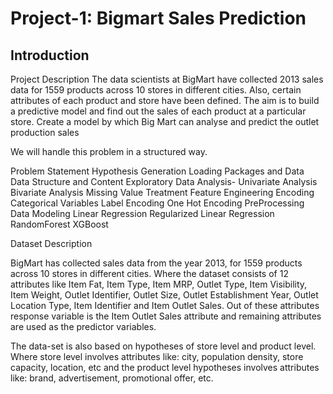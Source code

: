 # Project-1: Bigmart Sales Prediction

## Introduction

Project Description
The data scientists at BigMart have collected 2013 sales data for 1559 products across 10 stores in different cities.
Also, certain attributes of each product and store have been defined. The aim is to build a predictive model and find out the sales of each product at a particular store.
Create a model by which Big Mart can analyse and predict the outlet production sales

We will handle this problem in a structured way.

Problem Statement
Hypothesis Generation
Loading Packages and Data
Data Structure and Content
Exploratory Data Analysis- Univariate Analysis
Bivariate Analysis
Missing Value Treatment
Feature Engineering
Encoding Categorical Variables
Label Encoding
One Hot Encoding
PreProcessing Data
Modeling
Linear Regression
Regularized Linear Regression
RandomForest
XGBoost

Dataset Description

BigMart has collected sales data from the year 2013, for 1559 products across 10 stores in different cities. Where the dataset consists of 12 attributes like Item Fat, Item Type, Item MRP, Outlet Type, Item Visibility, Item Weight, Outlet Identifier, Outlet Size, Outlet Establishment Year, Outlet Location Type, Item Identifier and Item Outlet Sales. Out of these attributes response variable is the Item Outlet Sales attribute and remaining attributes are used as the predictor variables.

The data-set is also based on hypotheses of store level and product level. Where store level involves attributes like: city, population density, store capacity, location, etc and the product level hypotheses involves attributes like: brand, advertisement, promotional offer, etc.
